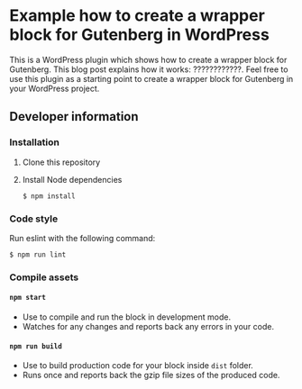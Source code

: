 # Example how to create a wrapper block for Gutenberg in WordPress

This is a WordPress plugin which shows how to create a wrapper block for Gutenberg.
This blog post explains how it works: ????????????.
Feel free to use this plugin as a starting point to create a wrapper block for Gutenberg in your WordPress project.

## Developer information

### Installation

1. Clone this repository

1. Install Node dependencies

    ```
    $ npm install
    ```

### Code style

Run eslint with the following command:

```
$ npm run lint
```

### Compile assets

#### `npm start`
- Use to compile and run the block in development mode.
- Watches for any changes and reports back any errors in your code.

#### `npm run build`
- Use to build production code for your block inside `dist` folder.
- Runs once and reports back the gzip file sizes of the produced code.
